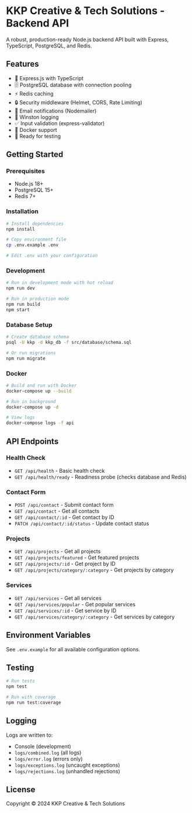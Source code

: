# KKP Creative & Tech Solutions - Backend API

A robust, production-ready Node.js backend API built with Express, TypeScript, PostgreSQL, and Redis.

## Features

- 🚀 Express.js with TypeScript
- 🗄️ PostgreSQL database with connection pooling
- ⚡ Redis caching
- 🔒 Security middleware (Helmet, CORS, Rate Limiting)
- 📧 Email notifications (Nodemailer)
- 📝 Winston logging
- ✅ Input validation (express-validator)
- 🐳 Docker support
- 🧪 Ready for testing

## Getting Started

### Prerequisites

- Node.js 18+
- PostgreSQL 15+
- Redis 7+

### Installation

```bash
# Install dependencies
npm install

# Copy environment file
cp .env.example .env

# Edit .env with your configuration
```

### Development

```bash
# Run in development mode with hot reload
npm run dev

# Run in production mode
npm run build
npm start
```

### Database Setup

```bash
# Create database schema
psql -U kkp -d kkp_db -f src/database/schema.sql

# Or run migrations
npm run migrate
```

### Docker

```bash
# Build and run with Docker
docker-compose up --build

# Run in background
docker-compose up -d

# View logs
docker-compose logs -f api
```

## API Endpoints

### Health Check
- `GET /api/health` - Basic health check
- `GET /api/health/ready` - Readiness probe (checks database and Redis)

### Contact Form
- `POST /api/contact` - Submit contact form
- `GET /api/contact` - Get all contacts
- `GET /api/contact/:id` - Get contact by ID
- `PATCH /api/contact/:id/status` - Update contact status

### Projects
- `GET /api/projects` - Get all projects
- `GET /api/projects/featured` - Get featured projects
- `GET /api/projects/:id` - Get project by ID
- `GET /api/projects/category/:category` - Get projects by category

### Services
- `GET /api/services` - Get all services
- `GET /api/services/popular` - Get popular services
- `GET /api/services/:id` - Get service by ID
- `GET /api/services/category/:category` - Get services by category

## Environment Variables

See `.env.example` for all available configuration options.

## Testing

```bash
# Run tests
npm test

# Run with coverage
npm run test:coverage
```

## Logging

Logs are written to:
- Console (development)
- `logs/combined.log` (all logs)
- `logs/error.log` (errors only)
- `logs/exceptions.log` (uncaught exceptions)
- `logs/rejections.log` (unhandled rejections)

## License

Copyright © 2024 KKP Creative & Tech Solutions

